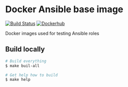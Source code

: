 # Docker Ansible base image

[![Build Status](https://travis-ci.org/Flaconi/docker-ansible.svg?branch=master)](https://travis-ci.org/Flaconi/docker-ansible)
[![Dockerhub](https://img.shields.io/badge/dockerhub-ansible-blue.svg)](https://hub.docker.com/r/flaconi/ansible)

Docker images used for testing Ansible roles


## Build locally

```bash
# Build everything
$ make buil-all

# Get help how to build
$ make help
```
